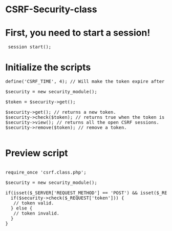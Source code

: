 CSRF-Security-class
===================


<h1>First, you need to start a session!</h1>

<pre> session_start(); </pre>

<h1>Initialize the scripts</h1>

<pre>
define('CSRF_TIME', 4); // Will make the token expire after 4 minutes.

$security = new security_module();

$token = $security->get();

$security->get(); // returns a new token.
$security->check($token); // returns true when the token is valid, if not it will return false.
$security->view(); // returns all the open CSRF sessions.
$security->remove($token); // remove a token.

</pre>

<h1>Preview script</h1>

<pre>

require_once 'csrf.class.php';

$security = new security_module();

if(isset($_SERVER['REQUEST_METHOD'] == 'POST') && isset($_REQUEST['token'])) {
  if($security->check($_REQUEST['token'])) {
   // token valid.
  } else {
   // token invalid.
  }
}

</pre>
